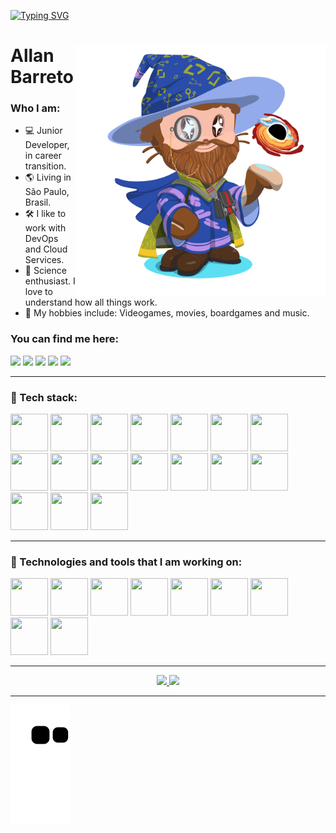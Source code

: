 <!--
**allan-barreto/allan-barreto** is a ✨ _special_ ✨ repository because its `README.md` (this file) appears on your GitHub profile.

Here are some ideas to get you started:

- 🔭 I’m currently working on ...
- 🌱 I’m currently learning ...
- 👯 I’m looking to collaborate on ...
- 🤔 I’m looking for help with ...
- 💬 Ask me about ...
- 📫 How to reach me: ...
- 😄 Pronouns: ...
- ⚡ Fun fact: ...
-->

<link rel="stylesheet" href="https://cdn.jsdelivr.net/gh/devicons/devicon@v2.15.1/devicon.min.css">

          

[![Typing SVG](https://readme-typing-svg.demolab.com/?lines=Hi+there!🖐️;Welcome+to+my+Github.✨;Nice+to+meet+you!😊)](https://git.io/typing-svg)


<div>
<img align="right" width="400" height="auto" src="/octocat.png">

 <h1 align="left">Allan Barreto</h1>

  <h3>Who I am:</h3>
  <ul>
  <li> 💻 Junior Developer, in career transition.
  <li> 🌎 Living in São Paulo, Brasil.
  <li> 🛠️ I like to work with DevOps and Cloud Services.
  <li> 🔭 Science enthusiast. I love to understand how all things work.
  <li> 🎲 My hobbies include: Videogames, movies, boardgames and music.
  </ul>
  
  <h3>You can find me here:</h3>
    
<a href = "allanbarreto89@gmail.com"><img src="https://img.shields.io/badge/Gmail-D14836?style=for-the-badge&logo=gmail&logoColor=white" target="_blank"></a>
  <a href="https://www.linkedin.com/in/allan--barreto/" target="_blank"><img src="https://img.shields.io/badge/-LinkedIn-%230077B5?style=for-the-badge&logo=linkedin&logoColor=white" target="_blank"></a>
  <a href="https://wa.me/5511988685804" target="_blank"><img src="https://img.shields.io/badge/WhatsApp-25D366?style=for-the-badge&logo=whatsapp&logoColor=white" target="_blank"></a>
  <a href="https://t.me/allanbarreto" target="_blank"><img src="https://img.shields.io/badge/Telegram-2CA5E0?style=for-the-badge&logo=telegram&logoColor=white" target="_blank"></a>
  <a href="https://www.instagram.com/__allanbarreto/" target="_blank"><img src="https://img.shields.io/badge/Instagram-E4405F?style=for-the-badge&logo=instagram&logoColor=white" target="_blank"></a>    
  
  </div>
  
---
  
<div> 
  <h3>🌳 Tech stack:</h3>
<img src="https://cdn.jsdelivr.net/gh/devicons/devicon/icons/vscode/vscode-original.svg"  width="60" height="60"/>
<img src="https://cdn.jsdelivr.net/gh/devicons/devicon/icons/amazonwebservices/amazonwebservices-original.svg"  width="60" height="60"/>
<img src="https://cdn.jsdelivr.net/gh/devicons/devicon/icons/googlecloud/googlecloud-original.svg"  width="60" height="60"/>
<img src="https://cdn.jsdelivr.net/gh/devicons/devicon/icons/azure/azure-original.svg"  width="60" height="60"/>
<img src="https://cdn.jsdelivr.net/gh/devicons/devicon/icons/terraform/terraform-original.svg" width="60" height="60" />
<img src="https://cdn.jsdelivr.net/gh/devicons/devicon/icons/kubernetes/kubernetes-plain.svg"  width="60" height="60"/>
<img src="https://cdn.jsdelivr.net/gh/devicons/devicon/icons/docker/docker-original.svg"  width="60" height="60"/>
<img src="https://cdn.jsdelivr.net/gh/devicons/devicon/icons/nginx/nginx-original.svg"  width="60" height="60"  />
<img src="https://cdn.jsdelivr.net/gh/devicons/devicon/icons/prometheus/prometheus-original.svg"  width="60" height="60"/>
<img src="https://cdn.jsdelivr.net/gh/devicons/devicon/icons/grafana/grafana-original.svg" width="60" height="60" />         
<img src="https://cdn.jsdelivr.net/gh/devicons/devicon/icons/html5/html5-original.svg"  width="60" height="60"/>
<img src="https://cdn.jsdelivr.net/gh/devicons/devicon/icons/css3/css3-original.svg"  width="60" height="60"/>
<img src="https://cdn.jsdelivr.net/gh/devicons/devicon/icons/javascript/javascript-plain.svg" width="60" height="60" />
<img src="https://cdn.jsdelivr.net/gh/devicons/devicon/icons/git/git-original.svg"  width="60" height="60"/>
<img src="https://cdn.jsdelivr.net/gh/devicons/devicon/icons/gitlab/gitlab-original.svg"  width="60" height="60"  />
<i class="devicon-github-original" width="60" height="60" ></i>
<img src="https://cdn.jsdelivr.net/gh/devicons/devicon/icons/ubuntu/ubuntu-plain.svg"  width="60" height="60"/>
<img src="https://cdn.jsdelivr.net/gh/devicons/devicon/icons/bash/bash-original.svg"  width="60" height="60" />

          
          
  </div>
  
---
  
  <div> 
    <h3>🌱 Technologies and tools that I am working on:</h3>
    
<img src="https://cdn.jsdelivr.net/gh/devicons/devicon/icons/mongodb/mongodb-original-wordmark.svg" width="60" height="60" />
<img src="https://cdn.jsdelivr.net/gh/devicons/devicon/icons/mysql/mysql-original-wordmark.svg" width="60" height="60" />
<img src="https://cdn.jsdelivr.net/gh/devicons/devicon/icons/redis/redis-original.svg"  width="60" height="60" />
<img src="https://cdn.jsdelivr.net/gh/devicons/devicon/icons/ansible/ansible-original.svg" width="60" height="60" />
<img src="https://cdn.jsdelivr.net/gh/devicons/devicon/icons/jenkins/jenkins-original.svg"  width="60" height="60"/> 
<img src="https://cdn.jsdelivr.net/gh/devicons/devicon/icons/nodejs/nodejs-original.svg"  width="60" height="60" />
<img src="https://cdn.jsdelivr.net/gh/devicons/devicon/icons/python/python-original.svg"  width="60" height="60"/>
<img src="https://cdn.jsdelivr.net/gh/devicons/devicon/icons/spring/spring-original.svg"  width="60" height="60"/>
<img src="https://cdn.jsdelivr.net/gh/devicons/devicon/icons/java/java-original.svg"  width="60" height="60"/>
     
          
  </div>
  
---

<div align="center">
<a href="https://github.com/allan-barreto">
<img height="180em" src="https://github-readme-stats-sigma-five.vercel.app/api?username=allan-barreto&show_icons=true&theme=chartreuse-dark&include_all_commits=true&count_private=true"/>
<img height="180em" src="https://github-readme-stats-sigma-five.vercel.app/api/top-langs/?username=allan-barreto&layout=compact&langs_count=7&theme=chartreuse-dark"/>
          
</div>

---

![Snake animation](https://github.com/allan-barreto/allan-barreto/blob/output/github-contribution-grid-snake.svg)
